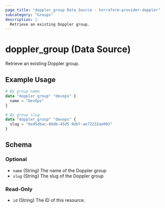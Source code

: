 ```yaml
---
page_title: "doppler_group Data Source - terraform-provider-doppler"
subcategory: "Groups"
description: |-
  Retrieve an existing Doppler group.
---
```


# doppler_group (Data Source)

Retrieve an existing Doppler group.

## Example Usage

```terraform
# By group name
data "doppler_group" "devops" {
  name = "DevOps"
}

# By group slug
data "doppler_group" "devops" {
  slug = "6ed5dbac-8bdb-45d5-9db7-ae72232ae002"
}
```

<!-- schema generated by tfplugindocs -->
## Schema

### Optional

- `name` (String) The name of the Doppler group
- `slug` (String) The slug of the Doppler group

### Read-Only

- `id` (String) The ID of this resource.
